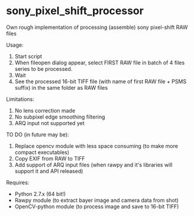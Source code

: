 # sony_pixel_shift_processor
Own rough implementation of processing (assemble) sony pixel-shift RAW files

Usage:

1) Start script
2) When fileopen dialog appear, select FIRST RAW file in batch of 4 files series to be processed.
3) Wait
4) See the processed 16-bit TIFF file (with name of first RAW file + PSMS suffix) in the same folder as RAW files

Limitations:
1) No lens correction made
2) No subpixel edge smoothing filtering
3) ARQ input not supported yet

TO DO (in future may be):
1) Replace opencv module with less space consuming (to make more compact executables)
2) Copy EXIF from RAW to TIFF
3) Add support of ARQ input files (when rawpy and it's libraries will support it and API released)

Requires:
- Python 2.7.x (64 bit!)
- Rawpy module (to extract bayer image and camera data from shot)
- OpenCV-python module (to process image and save to 16-bit TIFF)
